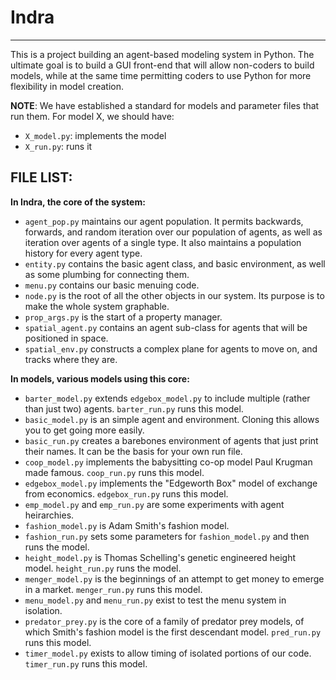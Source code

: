 # Indra

---

This is a project building an agent-based modeling system in Python. The ultimate goal is to build a GUI front-end that will allow non-coders to build models, while at the same time permitting coders to use Python for more flexibility in model creation.

**NOTE**: We have established a standard for models and parameter files that run them. For model X, we should have:

- `X_model.py`: implements the model
- `X_run.py`: runs it

## FILE LIST:

**In Indra, the core of the system:**

- `agent_pop.py` maintains our agent population. It permits backwards, forwards, and random iteration over our population of agents, as well as iteration over agents of a single type. It also maintains a population history for every agent type.
- `entity.py` contains the basic agent class, and basic environment, as well as some plumbing for connecting them.
- `menu.py` contains our basic menuing code.
- `node.py` is the root of all the other objects in our system. Its purpose is to make the whole system graphable.
- `prop_args.py` is the start of a property manager.
- `spatial_agent.py` contains an agent sub-class for agents that will be positioned in space.
- `spatial_env.py` constructs a complex plane for agents to move on, and tracks where they are.

**In models, various models using this core:**
- `barter_model.py` extends `edgebox_model.py` to include multiple (rather than just two) agents. `barter_run.py` runs this model.
- `basic_model.py` is an simple agent and environment. Cloning this allows you to get going more easily.
- `basic_run.py` creates a barebones environment of agents that just print their names. It can be the basis for your own run file.
- `coop_model.py` implements the babysitting co-op model Paul Krugman made famous. `coop_run.py` runs this model.
- `edgebox_model.py` implements the "Edgeworth Box" model of exchange from economics. `edgebox_run.py` runs this model.
- `emp_model.py` and `emp_run.py` are some experiments with agent heirarchies.
- `fashion_model.py` is Adam Smith's fashion model.
- `fashion_run.py` sets some parameters for `fashion_model.py` and then runs the model.
- `height_model.py` is Thomas Schelling's genetic engineered height model. `height_run.py` runs the model.
- `menger_model.py` is the beginnings of an attempt to get money to emerge in a market. `menger_run.py` runs this model.
- `menu_model.py` and `menu_run.py` exist to test the menu system in isolation.
- `predator_prey.py` is the core of a family of predator prey models, of which Smith's fashion model is the first descendant model. `pred_run.py` runs this model.
- `timer_model.py` exists to allow timing of isolated portions of our code. `timer_run.py` runs this model.
